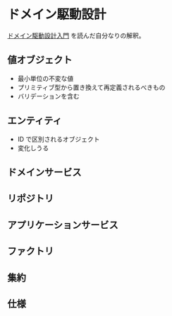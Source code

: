 # ドメイン駆動設計

[ドメイン駆動設計入門](https://amzn.to/2SRsfDF) を読んだ自分なりの解釈。

## 値オブジェクト

- 最小単位の不変な値
- プリミティブ型から置き換えて再定義されるべきもの
- バリデーションを含む

## エンティティ

- ID で区別されるオブジェクト
- 変化しうる

## ドメインサービス

## リポジトリ

## アプリケーションサービス

## ファクトリ

## 集約

## 仕様
